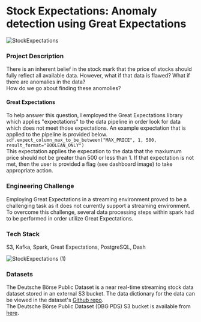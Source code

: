 

<h1>Stock Expectations: Anomaly detection using Great Expectations</h1>

![StockExpectations](https://user-images.githubusercontent.com/17607212/60687481-b52bac80-9e63-11e9-8b01-775a46686e66.jpg)


<h3>Project Description</h3>
There is an inherent belief in the stock mark that the price of stocks should fully
reflect all available data. However, what if that data is flawed? What if there are 
anomalies in the data?<br> 
How do we go about finding these anomolies?<br>


<h4>Great Expectations</h4>
To help answer this question, I employed the Great Expectations library which applies "expectations" to the data pipeline in order look for data which does not meet those expectations. An example expectation that is applied to the pipeline is provided below.
<code>sdf.expect_column_max_to_be_between("MAX_PRICE", 1, 500, result_format="BOOLEAN_ONLY")</code><br>
This expectation applies the expecation to the data that the maxiumum price should not be greater than 500 or less than 1. If that expectation is not met, then the user is provided a flag (see dashboard image) to take appropriate action.



 <h3>Engineering Challenge</h3>
Employing Great Expectations in a streaming environment proved to be a challenging task as it does not currently support a streaming environment. To overcome this challenge, several data processing steps within spark had to be performed in order utilize Great Expectations. 


 <h3>Tech Stack</h3>
S3, Kafka, Spark, Great Expectations, PostgreSQL, Dash<br>


![StockExpectations (1)](https://user-images.githubusercontent.com/17607212/60687570-2d926d80-9e64-11e9-82f7-05a18168d314.jpg)







<h3>Datasets</h3>
The Deutsche Börse Public Dataset is a near real-time streaming stock data dataset stored in an external S3 bucket. The data dictionary for the data can be viewed in the dataset's <a href="https://github.com/Deutsche-Boerse/dbg-pds">Github repo</a>.<br>
The Deutsche Börse Public Dataset (DBG PDS) S3 bucket is available from <a href="http://s3://deutsche-boerse-xetra-pds">here</a>.




```python

```
